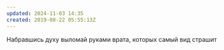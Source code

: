 ```yaml
---
updated: 2024-11-03 14:35
created: 2019-08-22 05:55:13Z
---
```


Набравшись духу выломай руками врата, которых самый вид страшит